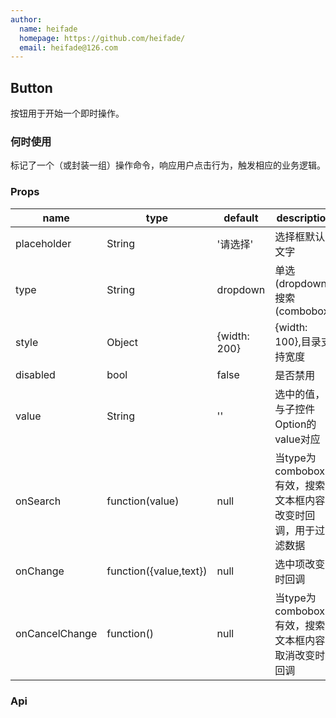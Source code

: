 ```yaml
---
author:
  name: heifade
  homepage: https://github.com/heifade/
  email: heifade@126.com
---
```


## Button

按钮用于开始一个即时操作。

### 何时使用

标记了一个（或封装一组）操作命令，响应用户点击行为，触发相应的业务逻辑。

### Props
|name|type|default|description|
|---|---|---|---|
|placeholder|String|'请选择'|选择框默认文字|
|type|String|dropdown|单选(dropdown),搜索(combobox)|
|style|Object|{width: 200}|{width: 100},目录支持宽度|
|disabled|bool|false|是否禁用|
|value|String|''|选中的值，与子控件Option的value对应|
|onSearch|function(value)|null|当type为combobox有效，搜索文本框内容改变时回调，用于过滤数据|
|onChange|function({value,text})|null|选中项改变时回调|
|onCancelChange|function()|null|当type为combobox有效，搜索文本框内容取消改变时回调|

### Api